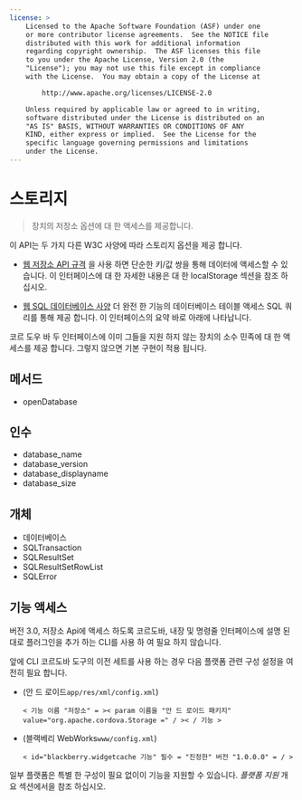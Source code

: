```yaml
---
license: >
    Licensed to the Apache Software Foundation (ASF) under one
    or more contributor license agreements.  See the NOTICE file
    distributed with this work for additional information
    regarding copyright ownership.  The ASF licenses this file
    to you under the Apache License, Version 2.0 (the
    "License"); you may not use this file except in compliance
    with the License.  You may obtain a copy of the License at

        http://www.apache.org/licenses/LICENSE-2.0

    Unless required by applicable law or agreed to in writing,
    software distributed under the License is distributed on an
    "AS IS" BASIS, WITHOUT WARRANTIES OR CONDITIONS OF ANY
    KIND, either express or implied.  See the License for the
    specific language governing permissions and limitations
    under the License.
---
```


# 스토리지

> 장치의 저장소 옵션에 대 한 액세스를 제공합니다.

이 API는 두 가지 다른 W3C 사양에 따라 스토리지 옵션을 제공 합니다.

*   [웹 저장소 API 규격][1] 을 사용 하면 단순한 키/값 쌍을 통해 데이터에 액세스할 수 있습니다. 이 인터페이스에 대 한 자세한 내용은 대 한 localStorage 섹션을 참조 하십시오.

*   [웹 SQL 데이터베이스 사양][2] 더 완전 한 기능의 데이터베이스 테이블 액세스 SQL 쿼리를 통해 제공 합니다. 이 인터페이스의 요약 바로 아래에 나타납니다.

 [1]: http://dev.w3.org/html5/webstorage/
 [2]: http://dev.w3.org/html5/webdatabase/

코르 도우 바 두 인터페이스에 이미 그들을 지원 하지 않는 장치의 소수 민족에 대 한 액세스를 제공 합니다. 그렇지 않으면 기본 구현이 적용 됩니다.

## 메서드

*   openDatabase

## 인수

*   database_name
*   database_version
*   database_displayname
*   database_size

## 개체

*   데이터베이스
*   SQLTransaction
*   SQLResultSet
*   SQLResultSetRowList
*   SQLError

## 기능 액세스

버전 3.0, 저장소 Api에 액세스 하도록 코르도바, 내장 및 명령줄 인터페이스에 설명 된 대로 플러그인을 추가 하는 CLI를 사용 하 여 필요 하지 않습니다.

앞에 CLI 코르도바 도구의 이전 세트를 사용 하는 경우 다음 플랫폼 관련 구성 설정을 여전히 필요 합니다.

*   (안 드 로이드`app/res/xml/config.xml`)
    
        < 기능 이름 "저장소" = >< param 이름을 "안 드 로이드 패키지" value="org.apache.cordova.Storage =" / >< / 기능 >
        

*   (블랙베리 WebWorks`www/config.xml`)
    
        < id="blackberry.widgetcache 기능" 필수 = "진정한" 버전 "1.0.0.0" = / >
        

일부 플랫폼은 특별 한 구성이 필요 없이이 기능을 지원할 수 있습니다. *플랫폼 지원* 개요 섹션에서을 참조 하십시오.